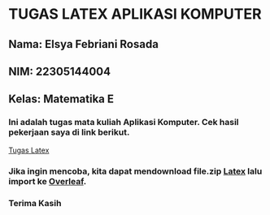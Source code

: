 # TUGAS LATEX APLIKASI KOMPUTER
## Nama: Elsya Febriani Rosada
## NIM: 22305144004
## Kelas: Matematika E
### Ini adalah tugas mata kuliah Aplikasi Komputer. Cek hasil pekerjaan saya di link berikut. 
[Tugas Latex](https://github.com/Elsyafr/tugaslatex/files/13520680/Aplikom_Tugas.Latex.pdf)
### Jika ingin mencoba, kita dapat mendownload file.zip [Latex](https://github.com/Elsyafr/tugaslatex/files/13520758/Latex.zip) lalu import ke [Overleaf](https://www.overleaf.com/project).
### Terima Kasih
